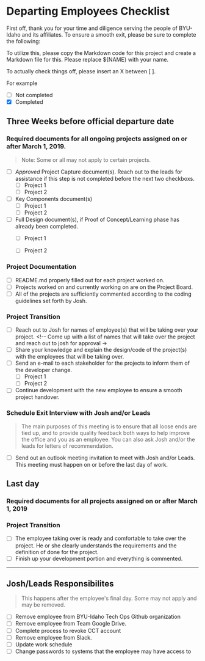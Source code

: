 # Departing Employees Checklist

First off, thank you for your time and diligence serving the people of BYU-Idaho and its affiliates. To ensure a smooth exit, please be sure to complete the following:

To utilize this, please copy the Markdown code for this project and create a Markdown file for this. Please replace ${NAME} with your name.

To actually check things off, please insert an X between [ ].

For example
- [ ] Not completed
- [X] Completed

## Three Weeks before official departure date

### Required documents for all ongoing projects assigned on or after March 1, 2019.

> Note: Some or all may not apply to certain projects.
<!-- Videotape a demo/explanation of projects that only runs ~1 or 2 times a semester>

<!-- Do this by project instead of documents -->
- [ ] *Approved* Project Capture document(s). Reach out to the leads for assistance if this step is not completed before the next two checkboxs.
    - [ ] Project 1
    - [ ] Project 2 
- [ ] Key Components document(s)
    - [ ] Project 1
    - [ ] Project 2
- [ ] Full Design document(s), if Proof of Concept/Learning phase has already been completed.
    - [ ] Project 1
    - [ ] Project 2


### Project Documentation
- [ ] README.md properly filled out for each project worked on.
- [ ] Projects worked on and currently working on are on the Project Board.
- [ ] All of the projects are sufficiently commented according to the coding guidelines set forth by Josh.

### Project Transition
- [ ] Reach out to Josh for names of employee(s) that will be taking over your project. <!-- Come up with a list of names that will take over the project and reach out to josh for approval ->
- [ ] Share your knowledge and explain the design/code of the project(s) with the employees that will be taking over. 
- [ ] Send an e-mail to each stakeholder for the projects to inform them of the developer change.
    - [ ] Project 1
    - [ ] Project 2
- [ ] Continue development with the new employee to ensure a smooth project handover.

### Schedule Exit Interview with Josh and/or Leads

> The main purposes of this meeting is to ensure that all loose ends are tied up, and to provide quality feedback both ways to help improve the office and you as an employee. You can also ask Josh and/or the leads for letters of recommendation. 

- [ ] Send out an outlook meeting invitation to meet with Josh and/or Leads. This meeting must happen on or before the last day of work.

## Last day

### Required documents for all projects assigned on or after March 1, 2019

### Project Transition
- [ ] The employee taking over is ready and comfortable to take over the project. He or she clearly understands the requirements and the definition of done for the project.
- [ ] Finish up your development portion and everything is commented.

-----------------------

## Josh/Leads Responsibilites
> This happens after the employee's final day. Some may not apply and may be removed.

- [ ] Remove employee from BYU-Idaho Tech Ops Github organization
- [ ] Remove employee from Team Google Drive.
- [ ] Complete process to revoke CCT account 
- [ ] Remove employee from Slack.
- [ ] Update work schedule
- [ ] Change passwords to systems that the employee may have access to
<!-- Pluralsight, tech ops admin roles, visual studio license, roles for TFS, toolbox, workday -->

<!-- Hiring/Exit checklist -- enter/undo checklist --- ryan's idea --> 
